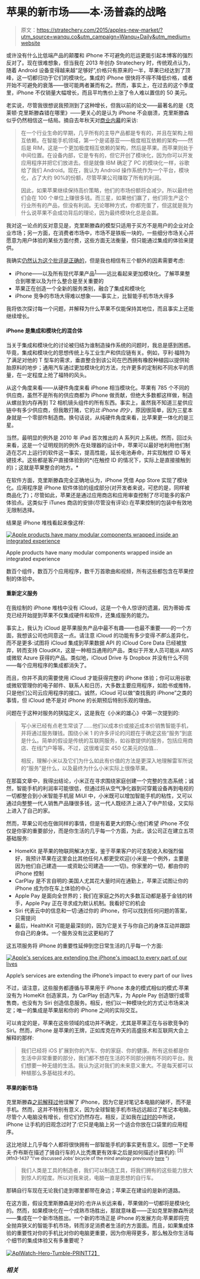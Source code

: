 # 苹果的新市场——本·汤普森的战略

> 原文：<https://stratechery.com/2015/apples-new-market/?utm_source=wanqu.co&utm_campaign=Wanqu+Daily&utm_medium=website>

或许没有什么比低端产品的颠覆和 iPhone 不可避免的厄运更能引起本博客的强烈反对了。现在很难想象，但当我在 2013 年创办 Stratechery 时，传统观点认为，随着 Android 设备变得越来越“足够好”,价格只有原来的一半，苹果已经达到了顶峰，这一切都归功于它们的模块化。集成的 iPhone 很快将不得不降低价格，或者开始不可避免的衰落——很可能两者兼而有之。然而，事实上，在过去的这个季度里，iPhone 不仅销量大幅增长，而且平均售价上涨了令人难以置信的 50 美元。

老实说，尽管我很想说我预测到了这种增长，但我以前的论文——最著名的是《克莱顿·克里斯滕森错在哪里》——更关心的是认为 iPhone 不会崩溃，克里斯滕森似乎仍然相信这一结局。摘自去年秋天对[商业内幕](http://www.businessinsider.com/clay-christensen-defends-disruption-theory-2014-10)的采访:

> 在一个行业生命的早期，几乎所有的主导产品都是专有的，并且在架构上相互依赖。在智能手机领域，第一个是诺基亚——极度相互依赖的架构——然后是 RIM，这是一个更加极度相互依赖的架构，然后是苹果。而苹果则处于中间位置。在设备内部，它是专有的，但它开创了模块化，因为你可以开发应用程序并把它们放进去。但是就像 IBM 确定了 PC 的模块化一样，谷歌给了我们 Android。现在，我认为 Android 操作系统作为一个平台，模块化，占了大约 90%的份额，尽管苹果公司赚取了所有的利润。
> 
> 因此，如果苹果继续保持高价策略，他们的市场份额将会减少。所以最终他们会在 100 个单位上赚很多钱。而三星，如果他们赢了，他们将生产这个行业所有的产品，但没有利润。无论哪种方式，你都完蛋了，但这就是我为什么说苹果不会成功背后的理论，因为最终模块化总是会赢。

我对这一论点的反对意见是，克里斯滕森的模型只适用于买方不是用户的企业对企业市场；另一方面，在消费者市场中，市场不是铁板一块的，一些细分市场关心并愿意为用户体验的某些方面付费，这些方面无法衡量，但只能通过集成的体验来提供。

我确实[仍然认为这个批评是正确的](http://stratechery.com/2015/bad-assumptions/)，但是我也相信有三个额外的因素需要考虑:

*   iPhone——以及所有现代苹果产品<sup id="rf1-1437">[1](#fn1-1437 "By “modern” Apple I mean Apple since Steve Jobs’ return")</sup>——远比看起来更加模块化。了解苹果整合到哪里以及为什么整合是至关重要的
*   苹果正在创造一个全新的服务类别，融合了集成和模块化
*   iPhone 竞争的市场大得难以想象——事实上，比智能手机市场大得多

我将依次探讨每一个问题，并解释为什么苹果不仅能保持其地位，而且事实上还能继续增长。

#### iPhone 是集成和模块化的混合体

当关于集成和模块化的讨论被归结为谁制造操作系统的问题时，我总是感到困惑。毕竟，集成和模块化的思想传统上与工业生产和供应链有关。例如，亨利·福特为了满足对他的 T 型车的需求，垂直整合到该公司在巴西拥有橡胶种植园以提供轮胎原料的地步；通用汽车通过更加模块化的方法，允许更多的定制和不同水平的质量，在一定程度上抢了福特的风头。

从这个角度来看——从硬件角度来看 iPhone 相当模块化。苹果有 785 个不同的供应商，虽然不是所有的供应商都为 iPhone 做贡献，但绝大多数都这样做，制造从螺丝到内存再到 T2 相机镜头组件的所有东西。事实上，虽然我不知道三星供应链中有多少供应商，但我敢打赌，它的*比 iPhone 的*少，原因很简单，因为三星本身就是一个零部件制造商。换句话说，从纯硬件角度来看，比苹果更一体化的是三星。

当然，最明显的例外是 2010 年 iPad 首次推出的 A 系列片上系统。然而，回过头来看，这是一个证明规则的例外:在处理器的设计中，苹果可以最好地利用他们制造在芯片上运行的软件这一事实，提高性能，延长电池寿命，并实现触控 ID 等关键技术。这些都是客户直接体验到的*(在触控 ID 的情况下，实际上是直接接触到的)；这就是苹果整合的地方。*

在软件方面，克里斯滕森完全正确地认为，iPhone 凭借 App Store 实现了模块化。应用程序是 iPhone 软件体验的组成部分(对开发者来说，可悲的是，同样被商品化了)；尽管如此，苹果还是通过应用商店和应用审查控制了尽可能多的客户体验点。这类似于 iTunes 商店的安排(尽管没有评论):在苹果控制的包装中有效地无限制选择。

结果是 iPhone 堆栈看起来像这样:

[![Apple products have many modular components wrapped inside an integrated experience](img/12ae99ffb5e323192b89502cd373859e.png)](https://i0.wp.com/stratechery.com/wp-content/uploads/2015/02/image-29.jpg)

Apple products have many modular components wrapped inside an integrated experience



数百个组件，数百万个应用程序，数千万首歌曲和视频，所有这些都包含在苹果控制的体验中。

#### 重新定义服务

在我绘制的 iPhone 堆栈中没有 iCloud，这是一个令人惊讶的遗漏，因为蒂姆·库克已经开始提到苹果不仅集成硬件和软件，还集成服务的能力。

事实上，我认为 iCloud 是苹果服务产品中最不有趣——也最不重要——的一个方面，我想该公司也同意这一点。请注意 iCloud 的功能有多少变得*不那么*差异化，而不是更多:试图将 iCloud 集成到苹果数据 API 的 iCloud Core Data 已经被放弃，转而支持 CloudKit，这是一种相当通用的产品，类似于开发人员可能从 AWS 或微软 Azure 获得的产品。类似地，iCloud Drive 与 Dropbox 并没有什么不同——每个应用程序的集成都消失了。

而且，你并不真的需要使用 iCloud 才能获得完整的 iPhone 体验；你可以用谷歌或微软管理你的电子邮件、联系人和日历，大多数主要应用程序，如脸书或推特，只是他们公司云应用程序的接口。诚然，iCloud 可以做“查找我的 iPhone”之类的事情，但 iCloud 绝不是对 iPhone 的长期预后特别乐观的理由。

问题在于这种对服务的狭隘定义，这是我在《小米的雄心》中第一次提到的:

> 写小米已经有点老生常谈了……他们以成本价或接近成本价销售智能手机，并将通过服务赚钱。围绕小米 1 的许多评论的问题在于确定这些“服务”到底是什么。简单的假设是传统的互联网服务，如谷歌提供的服务，包括应用商店、在线门户等等。不过，这很难证实 450 亿美元的估值…
> 
> 相反，理解小米以及它们为什么如此有价值的方法是更深入地理解雷军所说的“服务”是什么，以及最终为什么小米实际上很像苹果。

在那篇文章中，我得出结论，小米正在寻求围绕家庭创建一个完整的生态系统；诚然，智能手机的利润率可能很低，但通过将从空气净化器到可穿戴设备再到电视的一切都整合到小米智能手机层 MiUI 中，小米既可以增加智能手机的粘性，又可以通过向整整一代人销售产品赚很多钱，这一代人既经济上进入了中产阶级，又实际上进入了自己的家。

然而，苹果公司也在做同样的事情，但是有着更大的野心:他们希望 iPhone 不仅仅是你家的重要部分，而是你生活的几乎每一个方面，为此，该公司正在建立五项基础服务:

*   HomeKit 是苹果的物联网解决方案，鉴于苹果客户的可支配收入和强烈偏好，我预计苹果在这里会比其他任何人都更受欢迎(小米是一个例外，主要是因为他们自己建造——或资助公司建造——一切)。你家里的一切，都由你的 iPhone 控制
*   CarPlay 是不言自明的:美国人尤其花大量时间在通勤上，苹果正试图让你的 iPhone 成为你在车上体验的中心
*   Apple Pay 是面向全世界的；我们在家庭之外的大多数互动都是基于金钱的转手，Apple Pay 正在寻求成为默认机制。我看好它的机会
*   Siri 代表云中的信息和一切:通过你的 iPhone，你可以找到任何问题的答案，只需提问
*   最后，HealthKit 可能是最深刻的，因为它是关于与你自己的身体互动并跟踪你自己的身体。一个服务没有比这更粘的了

这五项服务将 iPhone 的重要性延伸到您日常生活的几乎每一个方面:

[![Apple's services are extending the iPhone's impact to every part of our lives](img/c582caed92f3f871ac49f1fe0b45c3e7.png)](https://i0.wp.com/stratechery.com/wp-content/uploads/2015/02/image-28.jpg)

Apple’s services are extending the iPhone’s impact to every part of our lives



不过，请注意，这些服务都遵循与苹果用于 iPhone 本身的模式相似的模式:苹果没有为 HomeKit 创造家具，为 CarPlay 创造汽车，为 Apple Pay 创造银行或零售商，也没有为 Siri 创造信息服务。相反，他们以一种模块化的方式让市场来决定；唯一的集成是苹果层和你的 iPhone 之间的实际交互。

可以肯定的是，苹果在这些领域的成功并不确定，尤其是苹果正在与谷歌竞争的 Siri。然而，iPhone 是苹果的王牌，正如库克在昨天的高盛技术和互联网大会上解释的那样:

> 我们已经将 iOS 扩展到你的汽车、你的家庭、你的健康。所有这些都是你生活中非常重要的部分，我们都不想在生活的不同部分拥有不同的平台。我们想要一种无缝的生活。我认为这对我们的未来意义重大。不是每天都可以种植那么多基础技术的。

#### 苹果的新市场

克里斯滕森[之前解释过](http://www.newyorker.com/reporting/2012/05/14/120514fa_fact_macfarquhar)他误解了 iPhone，因为它是对笔记本电脑的破坏，而不是手机。然而，这并不特别有意义，因为全球智能手机市场远远超过了笔记本电脑，尽管个人电脑没有增长，但它们仍然存在。相反，正如我在[过时的](http://stratechery.com/2013/obsoletive/)中所说，iPhone 让手机的旧观念过时了:它只是电脑上另一个适合你放在口袋里的应用程序。

这比地球上几乎每个人都将很快拥有一部智能手机的事实更有意义。回想一下史蒂夫·乔布斯在描述了骑自行车的人比秃鹰更有效率之后是如何描述计算机的: <sup id="rf3-1437">[3](#fn3-1437 "I’ve discussed Jobs’ bicycle of the mind analogy previously <a href="http://stratechery.com/2014/face-future/">here</a> ")</sup>

> 我们人类是工具的制造者，我们可以制造工具，将我们拥有的这些能力放大到惊人的程度。所以对我来说，电脑一直是思想的自行车。

那辆自行车现在无论我们走到哪里都带在身边；苹果正在建设的是新的道路。

在这方面，假设克里斯滕森是对的:也许从长远来看，苹果做的一切都将是模块化的。然而，如果模块化在一个成熟市场胜出，那就意味着——正如克里斯滕森所说——集成在一个新市场胜出。一个新的市场正是 iPhone 的发展方向:苹果即将完全抛弃狭义的智能手机市场，转而涉足消费者生活的方方面面。而且，如果集成体验的重要性对你的手机比对你的电脑更重要，因为你用得更多，那么触及你生活每个细节的集成体验又有多重要呢？

[![AplWatch-Hero-Tumble-PRINT](img/2224a6408c68ac054885e00bea091960.png)T2】](https://i0.wp.com/stratechery.com/wp-content/uploads/2015/02/AplWatch-Hero-Tumble-PRINT.png)

### *相关*